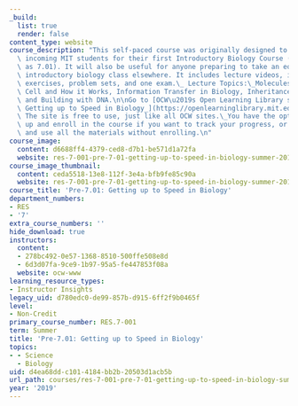```yaml
---
_build:
  list: true
  render: false
content_type: website
course_description: "This self-paced course was originally designed to help prepare\
  \ incoming MIT students for their first Introductory Biology Course (known at MIT\
  \ as 7.01). It will also be useful for anyone preparing to take an equivalent college-level\
  \ introductory biology class elsewhere. It includes lecture videos, interactive\
  \ exercises, problem sets, and one exam.\_ Lecture Topics:\_Molecules of Life, The\
  \ Cell and How it Works, Information Transfer in Biology, Inheritance and Genetics,\
  \ and Building with DNA.\n\nGo to [OCW\u2019s Open Learning Library site for _Pre-7.01:\
  \ Getting up to Speed in Biology_](https://openlearninglibrary.mit.edu/courses/course-v1:OCW+Pre-7.01+1T2020/about).\
  \ The site is free to use, just like all OCW sites.\_You have the option to sign\
  \ up and enroll in the course if you want to track your progress, or you can view\
  \ and use all the materials without enrolling.\n"
course_image:
  content: d6688ff4-4379-ced8-d7b1-be571d1a72fa
  website: res-7-001-pre-7-01-getting-up-to-speed-in-biology-summer-2019
course_image_thumbnail:
  content: ceda5518-13e8-112f-3e4a-bfb9fe85c90a
  website: res-7-001-pre-7-01-getting-up-to-speed-in-biology-summer-2019
course_title: 'Pre-7.01: Getting up to Speed in Biology'
department_numbers:
- RES
- '7'
extra_course_numbers: ''
hide_download: true
instructors:
  content:
  - 278bc492-0e57-1368-8510-500ffe508e8d
  - 6d3d07fa-9ce9-1b97-95a5-fe447853f08a
  website: ocw-www
learning_resource_types:
- Instructor Insights
legacy_uid: d780edc0-de99-857b-d915-6ff2f9b0465f
level:
- Non-Credit
primary_course_number: RES.7-001
term: Summer
title: 'Pre-7.01: Getting up to Speed in Biology'
topics:
- - Science
  - Biology
uid: d4ea68dd-c101-4184-bb2b-20503d1acb5b
url_path: courses/res-7-001-pre-7-01-getting-up-to-speed-in-biology-summer-2019
year: '2019'
---
```

